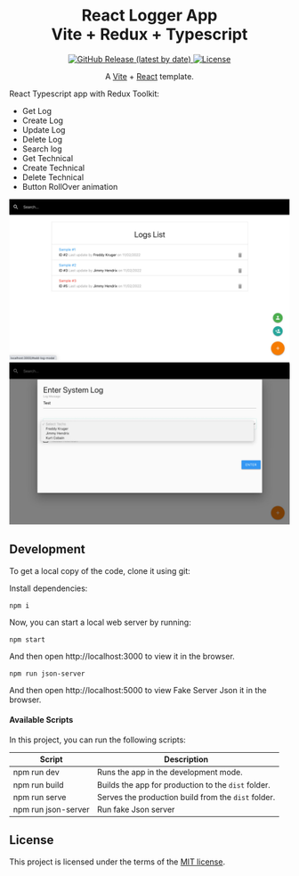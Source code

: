 <h1 align="center">
  React Logger App</br> 
Vite + Redux + Typescript
</h1>

<p align="center">
  <a href="https://github.com/SafdarJamal/vite-template-react/releases">
    <img src="https://img.shields.io/github/v/release/SafdarJamal/vite-template-react" alt="GitHub Release (latest by date)" />
  </a>
  <a href="https://github.com/SafdarJamal/vite-template-react/blob/main/LICENSE">
    <img src="https://img.shields.io/github/license/SafdarJamal/vite-template-react" alt="License" />
  </a>
</p>

<p align="center">
    A <a href="https://vitejs.dev">Vite</a> + <a href="https://reactjs.org">React</a> template.
</p>


React Typescript app with Redux Toolkit:

- Get Log
- Create Log
- Update Log
- Delete Log
- Search log
- Get Technical
- Create Technical 
- Delete Technical
- Button RollOver animation

<p align="center">
  <img src="logs-home.jpg" width="960" alt="Main App" />
  <img src="enter-log.jpg" width="960" alt="Main App" />
</p>

## Development

To get a local copy of the code, clone it using git:

Install dependencies:

```
npm i
```

Now, you can start a local web server by running:

```
npm start
```

And then open http://localhost:3000 to view it in the browser.


```
npm run json-server
```

And then open http://localhost:5000 to view Fake Server Json it in the browser.


#### Available Scripts

In this project, you can run the following scripts:

| Script        | Description                                         |
| ------------- |-----------------------------------------------------|
| npm run dev   | Runs the app in the development mode.               |
| npm run build | Builds the app for production to the `dist` folder. |
| npm run serve | Serves the production build from the `dist` folder. |
| npm run json-server | Run fake Json server                                |



## License

This project is licensed under the terms of the [MIT license](https://github.com/SafdarJamal/vite-template-react/blob/main/LICENSE).
